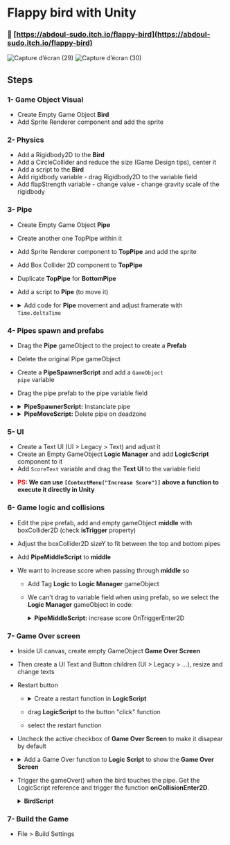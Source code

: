 # Flappy bird with Unity

### 🚀 [https://abdoul-sudo.itch.io/flappy-bird](https://abdoul-sudo.itch.io/flappy-bird)
![Capture d’écran (29)](https://github.com/Abdoul-sudo/unity_flappyBird/assets/78481157/c0c914fd-a98c-4668-ae82-3d0d95b2f9eb)
![Capture d’écran (30)](https://github.com/Abdoul-sudo/unity_flappyBird/assets/78481157/1dd7b4dc-6e83-45ca-b01c-4d23209d6daf)


## Steps

### 1- Game Object Visual

- Create Empty Game Object <b>Bird</b>
- Add Sprite Renderer component and add the sprite

### 2- Physics

- Add a Rigidbody2D to the <b>Bird</b>
- Add a CircleCollider and reduce the size (Game Design tips), center it
- Add a script to the <b>Bird</b>
- Add rigidbody variable - drag Rigidbody2D to the variable field
- Add flapStrength variable - change value - change gravity scale of the rigidbody

### 3- Pipe

- Create Empty Game Object <b>Pipe</b>
- Create another one TopPipe within it
- Add Sprite Renderer component to <b>TopPipe</b> and add the sprite
- Add Box Collider 2D component to <b>TopPipe</b>
- Duplicate <b>TopPipe</b> for <b>BottomPipe</b>
- Add a script to <b>Pipe</b> (to move it)
- <details>
  <summary>Add code for <b>Pipe</b> movement and adjust framerate with <code>Time.deltaTime</code></summary>

  ```csharp
  transform.position = transform.position + (Vector3.left _ moveSpeed) _ Time.deltaTime;

  ```

  <b style="color: red;">PS: </b><b>Always add <code>Time.deltaTime</code> when using transform property</b>

  </details>

### 4- Pipes spawn and prefabs

- Drag the <b>Pipe</b> gameObject to the project to create a <b>Prefab</b>
- Delete the original Pipe gameObject
- Create a <b>PipeSpawnerScript</b> and add a <code>GameObject pipe</code> variable
- Drag the pipe prefab to the pipe variable field
- <details>
  <summary><b>PipeSpawnerScript:</b>  Instanciate pipe</summary>

  ```csharp
  void spawnPipe()
  {
      float lowestPoint = transform.position.y - heightOffset;
      float highestPoint = transform.position.y + heightOffset;

      Instantiate(pipe, new Vector3(transform.position.x, Random.Range(lowestPoint, highestPoint)), transform.rotation);
  }

  ```

  </details>

- <details>
  <summary><b>PipeMoveScript:</b>  Delete pipe on deadzone</summary>

  ```csharp
  public float deadZone = -45;

  if (transform.position.x < deadZone)
  {
      Destroy(gameObject);
  }

  ```

  </details>

### 5- UI

- Create a Text UI (UI > Legacy > Text) and adjust it
- Create an Empty GameObject <b>Logic Manager</b> and add <b>LogicScript</b> component to it
- Add <code>ScoreText</code> variable and drag the <b>Text UI</b> to the variable field

* <b style="color: red;">PS: </b><b>We can use <code>[ContextMenu("Increase Score")]</code> above a function to execute it directly in Unity</b>

### 6- Game logic and collisions

- Edit the pipe prefab, add and empty gameObject <b>middle</b> with boxCollider2D (check <b>isTrigger</b> property)
- Adjust the boxCollider2D sizeY to fit between the top and bottom pipes
- Add <b>PipeMiddleScript</b> to <b>middle</b>
- We want to increase score when passing through <b>middle</b> so

  - Add Tag <b>Logic</b> to <b>Logic Manager</b> gameObject
  - We can't drag to variable field when using prefab, so we select the <b>Logic Manager</b> gameObject in code:
    <details>
    <summary><b>PipeMiddleScript:</b> increase score OnTriggerEnter2D</summary>

    ```csharp
    public class PipeMiddleScript : MonoBehaviour
    {
        public LogicScript logic;

        void Start()
        {
            logic = GameObject.FindGameObjectWithTag("Logic").GetComponent<LogicScript>();
        }

        private void OnTriggerEnter2D(Collider2D other) {
            logic.addScore();
        }
    }

    ```

    </details>

### 7- Game Over screen

- Inside UI canvas, create empty GameObject <b>Game Over Screen</b>
- Then create a UI Text and Button children (UI > Legacy > ...), resize and change texts
- Restart button

  - <details>
    <summary>Create a restart function in <b>LogicScript</b></summary>

    ```csharp
    public void restartGame()
    {
        SceneManager.LoadScene(SceneManager.GetActiveScene().name);
    }

    ```

    </details>

  - drag <b>LogicScript</b> to the button "click" function
  - select the restart function

- Uncheck the active checkbox of <b>Game Over Screen</b> to make it disapear by default
- <details>
    <summary>Add a Game Over function to <b>Logic Script</b> to show the <b>Game Over Screen</b></summary>

  ```csharp
  public GameObject gameOverScreen;

  public void gameOver()
  {
      gameOverScreen.SetActive(true)
  }

  ```

    </details>

- Trigger the gameOver() when the bird touches the pipe. Get the LogicScript reference and trigger the function <b>onCollisionEnter2D</b>.
  <details>
    <summary><b>BirdScript</b></summary>

  ```csharp
  public Rigidbody2D myRigidbody;
  public float flapStrength;
  void Start()
  {
      logic = GameObject.FindGameObjectWithTag("Logic").GetComponent<LogicScript>();
  }
  void Update()
    {
        if (Input.GetKeyDown(KeyCode.Space) && birdIsAlive)
        {
            myRigidbody.velocity = Vector2.up * flapStrength;
        }
    }

  private void OnCollisionEnter2D(Collision2D collision)
  {
      logic.gameOver();
      birdIsAlive = false;
  }

  ```

  </details>

### 7- Build the Game

- File > Build Settings
